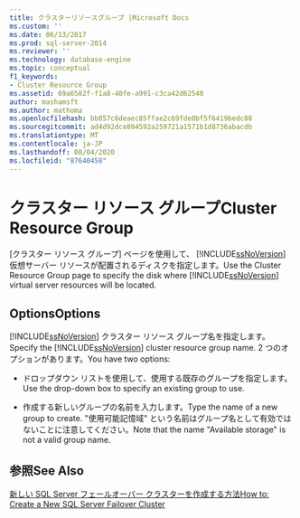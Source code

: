```yaml
---
title: クラスターリソースグループ |Microsoft Docs
ms.custom: ''
ms.date: 06/13/2017
ms.prod: sql-server-2014
ms.reviewer: ''
ms.technology: database-engine
ms.topic: conceptual
f1_keywords:
- Cluster Resource Group
ms.assetid: 69a6582f-f1a8-40fe-a991-c3ca42d62540
author: mashamsft
ms.author: mathoma
ms.openlocfilehash: bb057c6deaec85ffae2c69fde0bf5f6419bedc88
ms.sourcegitcommit: ad4d92dce894592a259721a1571b1d8736abacdb
ms.translationtype: MT
ms.contentlocale: ja-JP
ms.lasthandoff: 08/04/2020
ms.locfileid: "87640458"
---
```

# <a name="cluster-resource-group"></a><span data-ttu-id="54c40-102">クラスター リソース グループ</span><span class="sxs-lookup"><span data-stu-id="54c40-102">Cluster Resource Group</span></span>
  <span data-ttu-id="54c40-103">[クラスター リソース グループ] ページを使用して、 [!INCLUDE[ssNoVersion](../../includes/ssnoversion-md.md)] 仮想サーバー リソースが配置されるディスクを指定します。</span><span class="sxs-lookup"><span data-stu-id="54c40-103">Use the Cluster Resource Group page to specify the disk where [!INCLUDE[ssNoVersion](../../includes/ssnoversion-md.md)] virtual server resources will be located.</span></span>  
  
## <a name="options"></a><span data-ttu-id="54c40-104">Options</span><span class="sxs-lookup"><span data-stu-id="54c40-104">Options</span></span>  
 <span data-ttu-id="54c40-105">[!INCLUDE[ssNoVersion](../../includes/ssnoversion-md.md)] クラスター リソース グループ名を指定します。</span><span class="sxs-lookup"><span data-stu-id="54c40-105">Specify the [!INCLUDE[ssNoVersion](../../includes/ssnoversion-md.md)] cluster resource group name.</span></span> <span data-ttu-id="54c40-106">2 つのオプションがあります。</span><span class="sxs-lookup"><span data-stu-id="54c40-106">You have two options:</span></span>  
  
-   <span data-ttu-id="54c40-107">ドロップダウン リストを使用して、使用する既存のグループを指定します。</span><span class="sxs-lookup"><span data-stu-id="54c40-107">Use the drop-down box to specify an existing group to use.</span></span>  
  
-   <span data-ttu-id="54c40-108">作成する新しいグループの名前を入力します。</span><span class="sxs-lookup"><span data-stu-id="54c40-108">Type the name of a new group to create.</span></span> <span data-ttu-id="54c40-109">"使用可能記憶域" という名前はグループ名として有効ではないことに注意してください。</span><span class="sxs-lookup"><span data-stu-id="54c40-109">Note that the name "Available storage" is not a valid group name.</span></span>  
  
## <a name="see-also"></a><span data-ttu-id="54c40-110">参照</span><span class="sxs-lookup"><span data-stu-id="54c40-110">See Also</span></span>  
 [<span data-ttu-id="54c40-111">新しい SQL Server フェールオーバー クラスターを作成する方法</span><span class="sxs-lookup"><span data-stu-id="54c40-111">How to: Create a New SQL Server Failover Cluster</span></span>](https://go.microsoft.com/fwlink/?LinkId=190960)  
  
  
